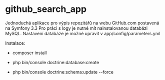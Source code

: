 # github_search_app
Jednoduchá aplikace pro výpis repozitářů na webu GitHub.com postavená na Symfony 3.3
Pro práci s logy je nutné mít nainstalovanou databázi MySQL. Nastavení databáze je možné upravit v app/config/parameters.yml

Instalace: 

* composer install

* php bin/console doctrine:database:create

* php bin/console doctrine:schema:update --force

